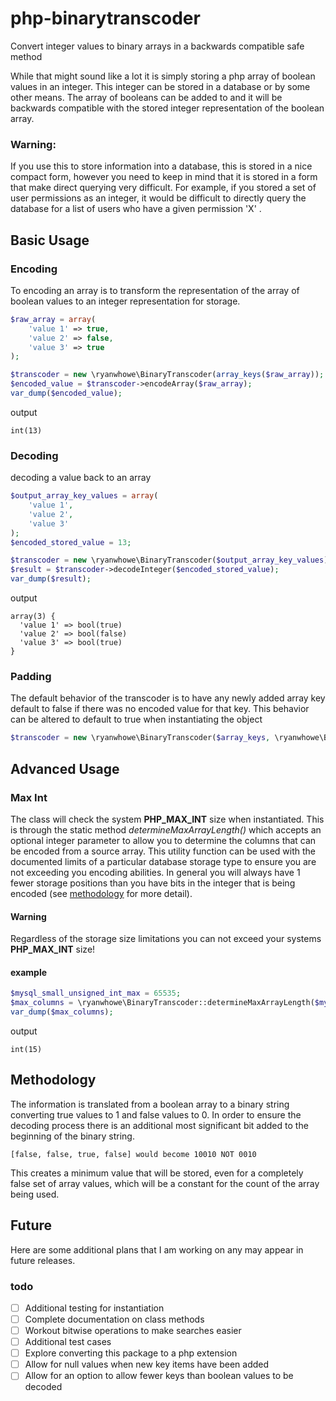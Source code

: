 # php-binarytranscoder
Convert integer values to binary arrays in a backwards compatible safe method

While that might sound like a lot it is simply storing a php array of boolean values in an integer.  This integer can be
stored in a database or by some other means.  The array of booleans can be added to and it will be backwards compatible 
with the stored integer representation of the boolean array.

### Warning:
If you use this to store information into a database, this is stored in a nice compact form, however you need to keep in 
mind that it is stored in a form that make direct querying very difficult.  For example, if you stored a set of user 
permissions as an integer, it would be difficult to directly query the database for a list of users who have a given 
permission 'X' .

## Basic Usage
### Encoding
To encoding an array is to transform the representation of the array of boolean values to an integer representation for storage.
```php
$raw_array = array(
    'value 1' => true,
    'value 2' => false,
    'value 3' => true
);

$transcoder = new \ryanwhowe\BinaryTranscoder(array_keys($raw_array));
$encoded_value = $transcoder->encodeArray($raw_array);
var_dump($encoded_value);
```
output
```text
int(13)
```
### Decoding
decoding a value back to an array
```php
$output_array_key_values = array(
    'value 1',
    'value 2',
    'value 3'
);
$encoded_stored_value = 13;

$transcoder = new \ryanwhowe\BinaryTranscoder($output_array_key_values);
$result = $transcoder->decodeInteger($encoded_stored_value);
var_dump($result);

```
output
```text
array(3) {
  'value 1' => bool(true)
  'value 2' => bool(false)
  'value 3' => bool(true)
}
```
### Padding
The default behavior of the transcoder is to have any newly added array key default to false if there was no encoded 
value for that key.  This behavior can be altered to default to true when instantiating the object
```php
$transcoder = new \ryanwhowe\BinaryTranscoder($array_keys, \ryanwhowe\BinaryTranscoder::BOOLEAN_PAD_TRUE);
```

## Advanced Usage
### Max Int
The class will check the system **PHP_MAX_INT** size when instantiated.  This is through the static method 
_determineMaxArrayLength()_ which accepts an optional integer parameter to allow you to determine the columns that can be
encoded from a source array.  This utility function can be used with the documented limits of a particular database 
storage type to ensure you are not exceeding you encoding abilities.  In general you will always have 1 fewer storage 
positions than you have bits in the integer that is being encoded (see [methodology](#methodology) for more detail).

#### Warning
Regardless of the storage size limitations you can not exceed your systems **PHP_MAX_INT** size!

#### example
```php
$mysql_small_unsigned_int_max = 65535;
$max_columns = \ryanwhowe\BinaryTranscoder::determineMaxArrayLength($mysql_small_unsigned_int_max);
var_dump($max_columns);
```
output
```text
int(15)
```

## Methodology
The information is translated from a boolean array to a binary string converting true values to 1 and false values to 0.
In order to ensure the decoding process there is an additional most significant bit added to the beginning of the binary 
string.
````text
[false, false, true, false] would become 10010 NOT 0010
````
This creates a minimum value that will be stored, even for a completely false set of array values, which will be a 
constant for the count of the array being used.

## Future 
Here are some additional plans that I am working on any may appear in future releases.
### todo
- [ ] Additional testing for instantiation
- [ ] Complete documentation on class methods
- [ ] Workout bitwise operations to make searches easier
- [ ] Additional test cases
- [ ] Explore converting this package to a php extension
- [ ] Allow for null values when new key items have been added
- [ ] Allow for an option to allow fewer keys than boolean values to be decoded
